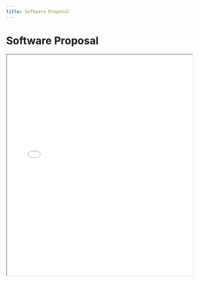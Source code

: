 ```yaml
---
title: Software Proposal
---
```

# Software Proposal
<iframe src="docs/Software_Diagram.pdf" width="100%" height="600px">
    This browser does not support PDFs. Please download the PDF to view it: <a href="docs/example.pdf">Download PDF</a>
</iframe>